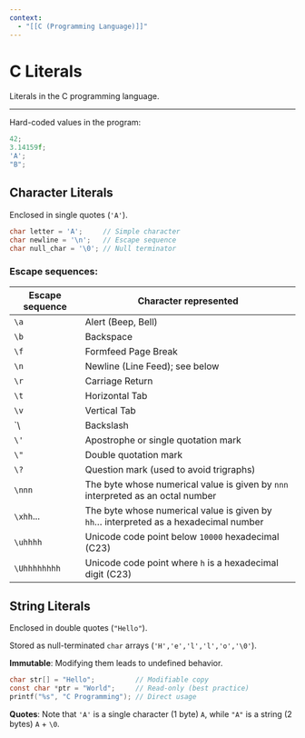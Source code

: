 ```yaml
---
context:
  - "[[C (Programming Language)]]"
---
```


# C Literals

Literals in the C programming language.

---

Hard-coded values in the program:

```c
42;
3.14159f;
'A';
"B";
```

## Character Literals

Enclosed in single quotes (`'A'`).

```c
char letter = 'A';     // Simple character
char newline = '\n';   // Escape sequence
char null_char = '\0'; // Null terminator
```

### Escape sequences:

| Escape sequence | Character represented                                                                |
| --------------- | ------------------------------------------------------------------------------------ |
| `\a`            | Alert (Beep, Bell)                                                                   |
| `\b`            | Backspace                                                                            |
| `\f`            | Formfeed Page Break                                                                  |
| `\n`            | Newline (Line Feed); see below                                                       |
| `\r`            | Carriage Return                                                                      |
| `\t`            | Horizontal Tab                                                                       |
| `\v`            | Vertical Tab                                                                         |
| `\\             | Backslash                                                                            |
| `\'`            | Apostrophe or single quotation mark                                                  |
| `\"`            | Double quotation mark                                                                |
| `\?`            | Question mark (used to avoid trigraphs)                                              |
| `\nnn`          | The byte whose numerical value is given by `nnn` interpreted as an octal number      |
| `\xhh`...       | The byte whose numerical value is given by `hh`… interpreted as a hexadecimal number |
| `\uhhhh`        | Unicode code point below `10000` hexadecimal (C23)                                   |
| `\Uhhhhhhhh`    | Unicode code point where `h` is a hexadecimal digit (C23)                            |

## String Literals

Enclosed in double quotes (`"Hello"`).

Stored as null-terminated `char` arrays (`'H','e','l','l','o','\0'`).

**Immutable**: Modifying them leads to undefined behavior.

```c
char str[] = "Hello";          // Modifiable copy
const char *ptr = "World";     // Read-only (best practice)
printf("%s", "C Programming"); // Direct usage
```

**Quotes**: Note that `'A'` is a single character (1 byte) `A`, while `"A"` is a string (2 bytes) `A` + `\0`.
